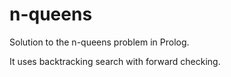 # n-queens

Solution to the n-queens problem in Prolog.

It uses backtracking search with forward checking.
